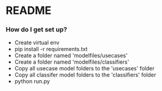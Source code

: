 # README #


### How do I get set up? ###

* Create virtual env
* pip install -r requirements.txt
* Create a folder named 'modelfiles/usecases'
* Create a folder named 'modelfiles/classifiers'
* Copy all usecase model folders to the 'usecases' folder
* Copy all classifer model folders to the 'classifiers' folder
* python run.py
